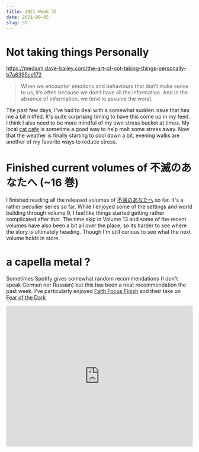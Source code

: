 ```yaml
---
title: 2021 Week 35
date: 2021-09-05
slug: 35
---
```


# Not taking things Personally

<https://medium.dave-bailey.com/the-art-of-not-taking-things-personally-b7a8395ce172>

> When we encounter emotions and behaviours that don’t make sense to us, it’s often because we don’t have all the information. And in the absence of information, we tend to assume the worst.

The past few days, I've had to deal with a somewhat sudden issue that has me a bit miffed. It's quite surprising timing to have this come up in my feed. I think I also need to be more mindful of my own stress bucket at times. My local [cat cafe](https://www.neko-cota.com/index_top.html) is sometime a good way to help melt some stress away. Now that the weather is finally starting to cool down a bit, evening walks are another of my favorite ways to reduce stress.

# Finished current volumes of 不滅のあなたへ (~16 巻)

I finished reading all the released volumes of [不滅のあなたへ](https://manga.line.me/book/product_list?product_id=00008sp8) so far. It's a rather pecuilier series so far. While I enjoyed some of the settings and world building through volume 9, I feel like things started getting rather complicated after that. The time skip in Volume 13 and some of the recent volumes have also been a bit all over the place, so its harder to see where the story is ultimately heading. Though I'm still curious to see what the next volume holds in store.

# a capella metal ?

Sometimes Spotify gives somewhat random recommendations (I don't speak German nor Russian) but this has been a neat recommendation the past week. I've particularly enjoyed [Faith Focus Finish](https://open.spotify.com/track/3StzT4cfSbdiDE3BCRhp3x?si=251fd6625d2e4035) and their take on [Fear of the Dark](https://open.spotify.com/track/0dKtXWDvxOkxFjstDgQZmB?si=6b7874d0809c4484)

<iframe src="https://open.spotify.com/embed/playlist/37i9dQZF1DZ06evO4gqlKT?theme=0" width="100%" height="380" frameBorder="0" allowtransparency="true" allow="encrypted-media"></iframe>

